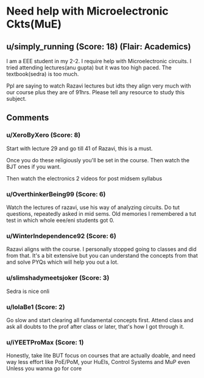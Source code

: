 # Need help with Microelectronic Ckts(MuE)
## u/simply_running (Score: 18) (Flair: Academics)
I am a EEE student in my 2-2. I require help with Microelectronic circuits. I tried attending lectures(anu gupta) but it was too high paced. The textbook(sedra) is too much. 

Ppl are saying to watch Razavi lectures but idts they align very much with our course plus they are of 91hrs. Please tell any resource to study this subject.


## Comments

### u/XeroByXero (Score: 8)
Start with lecture 29 and go till 41 of Razavi, this is a must.

Once you do these religiously you'll be set in the course. Then watch the BJT ones if you want.

Then watch the electronics 2 videos for post midsem syllabus


### u/OverthinkerBeing99 (Score: 6)
Watch the lectures of razavi, use his way of analyzing circuits. Do tut questions, repeatedly asked in mid sems. Old memories I remembered a tut test in which whole eee/eni students got 0.


### u/WinterIndependence92 (Score: 6)
Razavi aligns with the course. I personally stopped going to classes and did from that. It's a bit extensive but you can understand the concepts from that and solve PYQs which will help you out a lot.


### u/slimshadymeetsjoker (Score: 3)
Sedra is nice onli


### u/lolaBe1 (Score: 2)
Go slow and start clearing all fundamental concepts first. Attend class and ask all doubts to the prof after class or later, that's how I got through it.


### u/iYEETProMax (Score: 1)
Honestly, take lite BUT
focus on courses that are actually doable, and need way less effort like PoE/PoM, your HuEls, Control Systems and MuP even
Unless you wanna go for core




